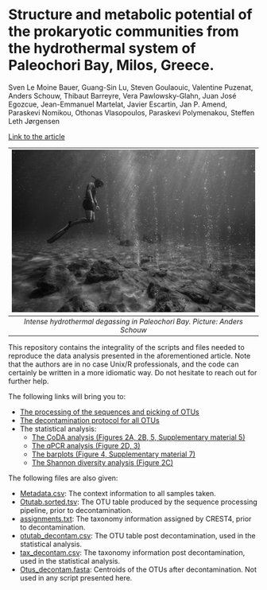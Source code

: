 # Structure and metabolic potential of the prokaryotic communities from the hydrothermal system of Paleochori Bay, Milos, Greece.
Sven Le Moine Bauer, Guang-Sin Lu, Steven Goulaouic, Valentine Puzenat, Anders Schouw, Thibaut Barreyre, Vera Pawlowsky-Glahn, Juan José Egozcue, Jean-Emmanuel Martelat, Javier Escartin, Jan P. Amend, Paraskevi Nomikou, Othonas Vlasopoulos, Paraskevi Polymenakou, Steffen Leth Jørgensen

[Link to the article](https://www.frontiersin.org/articles/10.3389/fmicb.2022.1060168/full)


| ![](Picture_bubles.jpg) | 
|:--:| 
| *Intense hydrothermal degassing in Paleochori Bay. Picture: Anders Schouw* |


This repository contains the integrality of the scripts and files needed to reproduce the data analysis presented in the aforementioned article. Note that the authors are in no case Unix/R professionals, and the code can certainly be written in a more idiomatic way. Do not hesitate to reach out for further help. 

The following links will bring you to:
- [The processing of the sequences and picking of OTUs](Pipeline%20explanations.md)
- [The decontamination protocol for all OTUs](Decontamination_pipeline.md)
- The statistical analysis: 
  - [The CoDA analysis (Figures 2A, 2B, 5, Supplementary material 5)](CoDA_analysis.md)
  - [The qPCR analysis (Figure 2D, 3)](qPCR_analysis.md)
  - [The barplots (Figure 4, Supplementary material 7)](Barplots.md)
  - [The Shannon diversity analysis (Figure 2C)](Shannon_analysis.md)

The following files are also given:
- [Metadata.csv](Metadata.csv): The context information to all samples taken.
- [Otutab.sorted.tsv](Otutab.sorted.tsv): The OTU table produced by the sequence processing pipeline, prior to decontamination.
- [assignments.txt](assignments.txt): The taxonomy information assigned by CREST4, prior to decontamination.
- [otutab_decontam.csv](otutab_decontam.csv): The OTU table post decontamination, used in the statistical analysis.
- [tax_decontam.csv](tax_decontam.csv): The taxonomy information post decontamination, used in the statistical analysis.
- [Otus_decontam.fasta](Otus_decontam.fasta): Centroids of the OTUs after decontamination. Not used in any script presented here.

